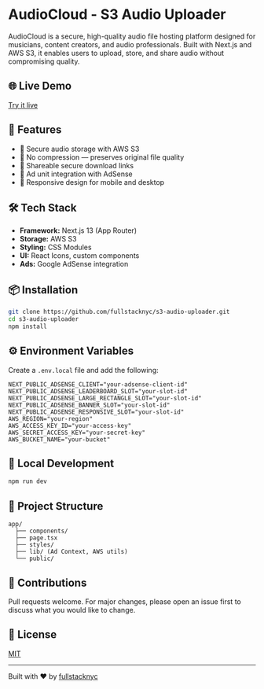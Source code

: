 # AudioCloud - S3 Audio Uploader

AudioCloud is a secure, high-quality audio file hosting platform designed for musicians, content creators, and audio professionals. Built with Next.js and AWS S3, it enables users to upload, store, and share audio without compromising quality.

## 🌐 Live Demo

[Try it live](https://s3-audio-uploader.vercel.app)

## 🚀 Features

* 🔐 Secure audio storage with AWS S3
* 🎵 No compression — preserves original file quality
* 🔗 Shareable secure download links
* 🧠 Ad unit integration with AdSense
* 📱 Responsive design for mobile and desktop

## 🛠️ Tech Stack

* **Framework:** Next.js 13 (App Router)
* **Storage:** AWS S3
* **Styling:** CSS Modules
* **UI:** React Icons, custom components
* **Ads:** Google AdSense integration

## 📦 Installation

```bash
git clone https://github.com/fullstacknyc/s3-audio-uploader.git
cd s3-audio-uploader
npm install
```

## ⚙️ Environment Variables

Create a `.env.local` file and add the following:

```env
NEXT_PUBLIC_ADSENSE_CLIENT="your-adsense-client-id"
NEXT_PUBLIC_ADSENSE_LEADERBOARD_SLOT="your-slot-id"
NEXT_PUBLIC_ADSENSE_LARGE_RECTANGLE_SLOT="your-slot-id"
NEXT_PUBLIC_ADSENSE_BANNER_SLOT="your-slot-id"
NEXT_PUBLIC_ADSENSE_RESPONSIVE_SLOT="your-slot-id"
AWS_REGION="your-region"
AWS_ACCESS_KEY_ID="your-access-key"
AWS_SECRET_ACCESS_KEY="your-secret-key"
AWS_BUCKET_NAME="your-bucket"
```

## 🧪 Local Development

```bash
npm run dev
```

## 📁 Project Structure

```
app/
  ├── components/
  ├── page.tsx
  ├── styles/
  ├── lib/ (Ad Context, AWS utils)
  └── public/
```

## 🧱 Contributions

Pull requests welcome. For major changes, please open an issue first to discuss what you would like to change.

## 🪪 License

[MIT](LICENSE)

---

Built with ❤️ by [fullstacknyc](https://github.com/fullstacknyc)
